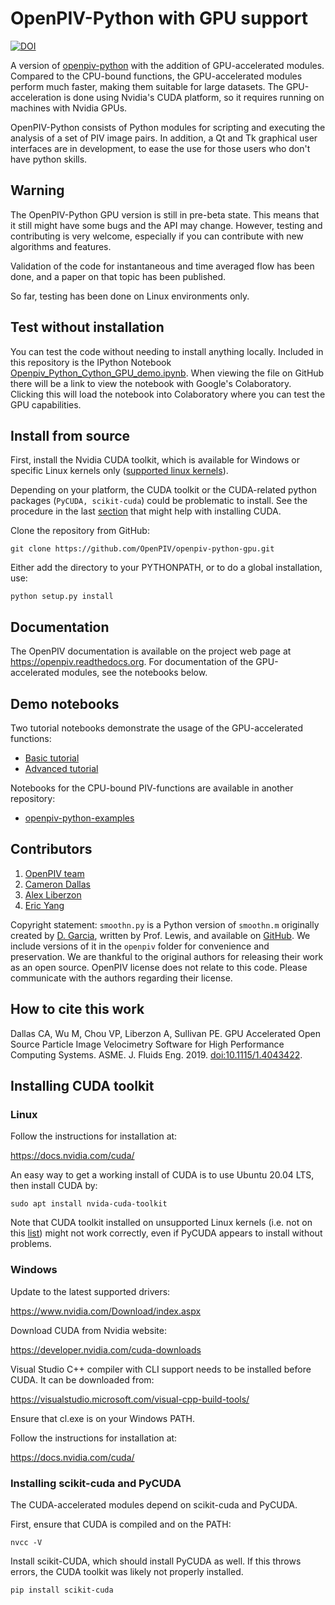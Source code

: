 # OpenPIV-Python with GPU support

[![DOI](https://zenodo.org/badge/148214993.svg)](https://zenodo.org/badge/latestdoi/148214993)

A version of [openpiv-python](https://github.com/OpenPIV/openpiv-python) with the addition of GPU-accelerated modules.
Compared to the CPU-bound functions, the GPU-accelerated modules perform much faster, making them suitable for large
datasets.
The GPU-acceleration is done using Nvidia's CUDA platform, so it requires running on machines with Nvidia GPUs.

OpenPIV-Python consists of Python modules for scripting and executing the analysis of a set of PIV image pairs. In
addition, a Qt and Tk graphical user interfaces are in development, to ease the use for those users who don't have
python skills.

## Warning
The OpenPIV-Python GPU version is still in pre-beta state. This means that
it still might have some bugs and the API may change. However, testing and contributing
is very welcome, especially if you can contribute with new algorithms and features.

Validation of the code for instantaneous and time averaged flow has been done, and a 
paper on that topic has been published.

So far, testing has been done on Linux environments only.

## Test without installation
You can test the code without needing to install anything locally. Included in this repository is the IPython Notebook
[Openpiv_Python_Cython_GPU_demo.ipynb](https://github.com/OpenPIV/openpiv-python-gpu/openpiv/tutorials/Openpiv_Python_GPU_Tutorial_Basic.ipynb). 
When viewing the file on GitHub there will be a link to view the notebook with Google's Colaboratory. 
Clicking this will load the notebook into Colaboratory where you can test the GPU capabilities.

## Install from source

First, install the Nvidia CUDA toolkit, which is available for Windows or specific Linux kernels only
([supported linux kernels](https://docs.nvidia.com/cuda/cuda-installation-guide-linux/index.html#system-requirements)).

Depending on your platform, the CUDA toolkit or the CUDA-related python packages (`PyCUDA, scikit-cuda`) could be
problematic to install.
See the procedure in the last [section](#installing-cuda-toolkit) that might help with installing CUDA.

Clone the repository from GitHub:

    git clone https://github.com/OpenPIV/openpiv-python-gpu.git

Either add the directory to your PYTHONPATH, or to do a global installation, use:

    python setup.py install

## Documentation

The OpenPIV documentation is available on the project web page at <https://openpiv.readthedocs.org>. For documentation
of the GPU-accelerated modules, see the notebooks below.

## Demo notebooks 

Two tutorial notebooks demonstrate the usage of the GPU-accelerated functions:
- [Basic tutorial](https://colab.research.google.com/github/ericyang125/openpiv-python-gpu/blob/main/openpiv/tutorials/openpiv_python_gpu_tutorial_basic.ipynb)
- [Advanced tutorial](https://colab.research.google.com/github/ericyang125/openpiv-python-gpu/blob/main/openpiv/tutorials/openpiv_python_gpu_tutorial_advanced.ipynb)

Notebooks for the CPU-bound PIV-functions are available in another repository:
- [openpiv-python-examples](https://github.com/OpenPIV/openpiv-python-examples)


## Contributors

1. [OpenPIV team](https://groups.google.com/forum/#!forum/openpiv-users)
2. [Cameron Dallas](https://github.com/CameronDallas5000)
3. [Alex Liberzon](https://github.com/alexlib)
4. [Eric Yang](https://github.com/ericyang125)

Copyright statement: `smoothn.py` is a Python version of `smoothn.m` originally created by
[D. Garcia](https://de.mathworks.com/matlabcentral/fileexchange/25634-smoothn), written by Prof. Lewis, and available on
[GitHub](https://github.com/profLewis/geogg122/blob/master/Chapter5_Interpolation/python/smoothn.py). We include
versions of it in the `openpiv` folder for convenience and preservation. We are thankful to the original authors for
releasing their work as an open source. OpenPIV license does not relate to this code. Please communicate with the
authors regarding their license. 

## How to cite this work

Dallas CA, Wu M, Chou VP, Liberzon A, Sullivan PE. GPU Accelerated Open Source Particle Image Velocimetry Software for
High Performance Computing Systems. ASME. J. Fluids Eng. 2019.
[doi:10.1115/1.4043422](http://fluidsengineering.asmedigitalcollection.asme.org/article.aspx?articleid=2730543).

## Installing CUDA toolkit

### Linux

Follow the instructions for installation at:

https://docs.nvidia.com/cuda/

An easy way to get a working install of CUDA is to use Ubuntu 20.04 LTS, then install CUDA by:

    sudo apt install nvida-cuda-toolkit

Note that CUDA toolkit installed on unsupported Linux kernels (i.e. not on this
[list](https://docs.nvidia.com/cuda/cuda-installation-guide-linux/index.html#system-requirements)) might not work
correctly, even if PyCUDA appears to install without problems.

### Windows

Update to the latest supported drivers:

https://www.nvidia.com/Download/index.aspx

Download CUDA from Nvidia website:

https://developer.nvidia.com/cuda-downloads

Visual Studio C++ compiler with CLI support needs to be installed before CUDA. It can be downloaded from:

https://visualstudio.microsoft.com/visual-cpp-build-tools/

Ensure that cl.exe is on your Windows PATH.

Follow the instructions for installation at:

https://docs.nvidia.com/cuda/


### Installing scikit-cuda and PyCUDA

The CUDA-accelerated modules depend on scikit-cuda and PyCUDA.

First, ensure that CUDA is compiled and on the PATH:

	nvcc -V

Install scikit-CUDA, which should install PyCUDA as well. If this throws errors, the CUDA toolkit was likely not
properly installed.

    pip install scikit-cuda
